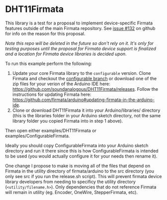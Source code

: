 DHT11Firmata
============

This library is a test for a proposal to implement device-specific Firmata
features outside of the main Firmata repository. See [issue #132](https://github.com/firmata/arduino/issues/132) on github for
info on the reason for this proposal.

*Note this repo will be deleted in the future so don't rely on it. It's only
for testing purposes until the proposal for Firmata device support is finalized
and a location for Firmata device libraries is decided upon.*

To run this example perform the following:

1. Update your core Firmata library to the `configurable` version. Clone Firmata and checkout the [configurable branch](https://github.com/firmata/arduino/tree/configurable) or download one of the zip files for your verion of the Arduino IDE here: https://github.com/soundanalogous/DHT11Firmata/releases.
Follow the instructions for updating Firmata here: https://github.com/firmata/arduino#updating-firmata-in-the-arduino-ide.
2. Clone or download DHT11Firmata it into your Arduino/libraries/ directory (this is the libraries folder in your Arduino sketch directory, not the same library folder you copied Firmata into in step 1 above).

Then open either examples/DHT11Firmata or examples/ConfigurableFirmata.

Ideally you should copy ConfigurableFirmata into your Arduino sketch directory
and run it there since this is how ConfigurableFirmata is intended to be used (you would actually configure it for your needs then rename it).

One change I propose to make is moving all of the files that depend on Firmata
in the utility directory of firmata/arduino to the src directory (you only see
src if you run the release.sh script). This will prevent firmata device library
developers from needing to specificy the utility directory (`<utility/filename.h>`).
Only dependencies that do not reference Firmata will remain in utility (eg. Encoder, OneWire, StepperFirmata, etc).
